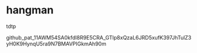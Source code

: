 # hangman
tdtp

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
